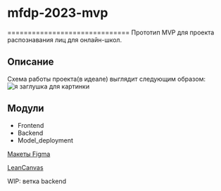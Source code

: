 # mfdp-2023-mvp
==============================
Прототип MVP для проекта распознавания лиц для онлайн-школ.

Описание
---------------------
Схема работы проекта(в идеале) выглядит следующим образом:
![я заглушка для картинки](https://drive.google.com/uc?export=view&id=1aeyA_eOEnlBic6NScsXhte6wzOXHFBJX)

Модули
---------------------
 - Frontend
 - Backend
 - Model_deployment


[Макеты Figma](https://www.figma.com/file/UDO1ksG3vVUUHI131DGGCC/MFDP?type=design&node-id=0%3A1&t=tSmyiOsMtYIueP19-1)

[LeanCanvas](https://www.notion.so/Lean-Canvas-5d9968e55be04d7288cda83e4c5567f6)

WIP: ветка backend